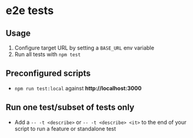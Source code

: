 # e2e tests

## Usage

1. Configure target URL by setting a `BASE_URL` env variable
2. Run all tests with `npm test`

## Preconfigured scripts

- `npm run test:local` against **http://localhost:3000**

## Run one test/subset of tests only

- Add a `-- -t <describe>` or `-- -t <describe> <it>` to the end of your script to run a feature or standalone test
